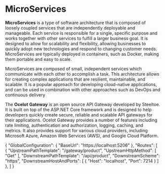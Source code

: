 # MicroServices
**MicroServices** is a type of software architecture that is composed of loosely coupled services that are independently deployable and manageable. Each service is responsible for a single, specific purpose and works together with other services to fulfill a larger business goal. It is designed to allow for scalability and flexibility, allowing businesses to quickly adopt new technologies and respond to changing customer needs. MicroServices are typically deployed in containers, such as Docker, making them portable and easy to scale.

MicroServices are composed of small, independent services which communicate with each other to accomplish a task. This architecture allows for creating complex applications that are resilient, maintainable, and scalable. It is a popular approach for developing cloud-native applications, and can be used in combination with other approaches such as DevOps and continuous delivery


The **Ocelot** **Gateway** is an open source API Gateway developed by Steeltoe. It is built on top of the ASP.NET Core framework and is designed to help developers quickly create secure, reliable and scalable API gateways for their applications. Ocelot Gateway provides a number of features including rate limiting, authentication and authorization, logging, caching, and metrics. It also provides support for various cloud providers, including Microsoft Azure, Amazon Web Services (AWS), and Google Cloud Platform.


{
  "GlobalConfiguration": {
    "BaseUrl": "https://localhost:5206"
  },
  "Routes": [
    {
      "UpstreamPathTemplate": "/gateway/product",
      "UpstreamHttpMethod": [ "Get" ],
      "DownstreamPathTemplate": "/api/product",
      "DownstreamScheme": "https",
      "DownstreamHostAndPorts": [
        {
          "Host": "localhost",
          "Port": 7214
        }
      ]
    },
  ]
}
